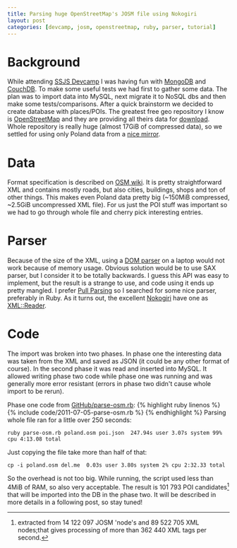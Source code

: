 ```yaml
---
title: Parsing huge OpenStreetMap's JOSM file using Nokogiri 
layout: post
categories: [devcamp, josm, openstreetmap, ruby, parser, tutorial]
---
```


# Background

While attending [SSJS Devcamp](/event/ssjs/devmeetigs/2011/07/04/DevCamp.html)
I was having fun with [MongoDB](http://www.mongodb.org) and
[CouchDB](http://couchdb.apache.org/). To make some useful tests we had first to gather some data.  The plan was to import data into MySQL, next migrate it
to NoSQL dbs and then make some tests/comparisons.  After a quick brainstorm we
decided to create database with places/POIs. The greatest free geo repository I
know is [OpenStreetMap](http://openstreetmap.org) and they are providing all
theirs data for [download](http://wiki.openstreetmap.org/wiki/Downloading_data).
Whole repository is really huge (almost 17GiB of compressed data), so we
settled for using only Poland data from a [nice
mirror](http://download.geofabrik.de/osm/europe/).

# Data

Format specification is described on [OSM
wiki](http://wiki.openstreetmap.org/wiki/JOSM_file_format). It is pretty
straightforward XML and contains mostly roads, but also cities, buildings,
shops and ton of other things. This makes even Poland data pretty big (~150MiB
compressed, ~2.5GiB uncompressed XML file). For us just the POI stuff was
important so we had to go through whole file and cherry pick interesting
entries.

# Parser

Because of the size of the XML, using a [DOM
parser](http://en.wikipedia.org/wiki/XML#Document_Object_Model_.28DOM.29) on a
laptop would not work because of memory usage. Obvious solution would be to use
SAX parser, but I consider it to be totally backwards. I guess this API was
easy to implement, but the result is a strange to use, and code using it ends
up pretty mangled.  I prefer [Pull Parsing](http://www.xmlpull.org/) so I
searched for some nice parser, preferably in Ruby. As it turns out, the
excellent [Nokogiri](http://nokogiri.org) have one as
[XML::Reader](http://nokogiri.org/Nokogiri/XML/Reader.html). 

# Code

The import was broken into two phases. In phase one the interesting data was
taken from the XML and saved as JSON (it could be any other format of course).
In the second phase it was read and inserted into MySQL. It allowed writing
phase two code while phase one was running and was generally more error
resistant (errors in phase two didn't cause whole import to be rerun).

Phase one code from [GitHub/parse-osm.rb](https://github.com/rkj/devcamp-ssjs-db/blob/master/osm/parse-osm.rb):
{% highlight ruby linenos %}
{% include code/2011-07-05-parse-osm.rb %}
{% endhighlight %}
Parsing whole file ran for a little over 250 seconds:

    ruby parse-osm.rb poland.osm poi.json  247.94s user 3.07s system 99% cpu 4:13.08 total

Just copying the file take more than half of that:

    cp -i poland.osm del.me  0.03s user 3.80s system 2% cpu 2:32.33 total

So the overhead is not too big. While running, the script used less than 4MiB
of RAM, so also very acceptable. The result is 101 793 POI candidates[^1] that
will be imported into the DB in the phase two. It will be described in more
details in a following post, so stay tuned!

[^1]: extracted from 14 122 097 JOSM 'node's and 89 522 705 XML nodes;that gives processing of
more than 362 440 XML tags per second.

